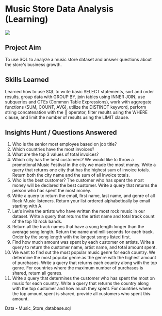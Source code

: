 
# Music Store Data Analysis (Learning)

![](https://img.shields.io/badge/Data_Analysis-SQL-00758F)

## Project Aim

To use SQL to analyze a music store dataset and answer questions about the store's business growth.

## Skills Learned

Learned how to use SQL to write basic SELECT statements, sort and order results, group data with GROUP BY, join tables using INNER JOIN, use subqueries and CTEs (Common Table Expressions), work with aggregate functions (SUM, COUNT, AVG), utilize the DISTINCT keyword, perform string concatenation with the || operator, filter results using the WHERE clause, and limit the number of results using the LIMIT clause.

## Insights Hunt / Questions Answered 

1. Who is the senior most employee based on job title?
2. Which countries have the most invoices?
3. What are the top 3 values of total invoices?
4. Which city has the best customers? We would like to throw a promotional Music Festival in the city we made the most money. Write a query that returns one city that has the highest sum of invoice totals. Return both the city name and the sum of all invoice totals.
5. Who is the best customer? The customer who has spent the most money will be declared the best customer. Write a query that returns the person who has spent the most money.
6. Write a query to return the email, first name, last name, and genre of all Rock Music listeners. Return your list ordered alphabetically by email starting with A.
7. Let's invite the artists who have written the most rock music in our dataset. Write a query that returns the artist name and total track count of the top 10 rock bands.
8. Return all the track names that have a song length longer than the average song length. Return the name and milliseconds for each track. Order by the song length with the longest songs listed first.
9. Find how much amount was spent by each customer on artists. Write a query to return the customer name, artist name, and total amount spent.
10. We want to find out the most popular music genre for each country. We determine the most popular genre as the genre with the highest amount of purchases. Write a query that returns each country along with the top genre. For countries where the maximum number of purchases is shared, return all genres.
11. Write a query that determines the customer who has spent the most on music for each country. Write a query that returns the country along with the top customer and how much they spent. For countries where the top amount spent is shared, provide all customers who spent this amount.
        
Data - Music_Store_database.sql